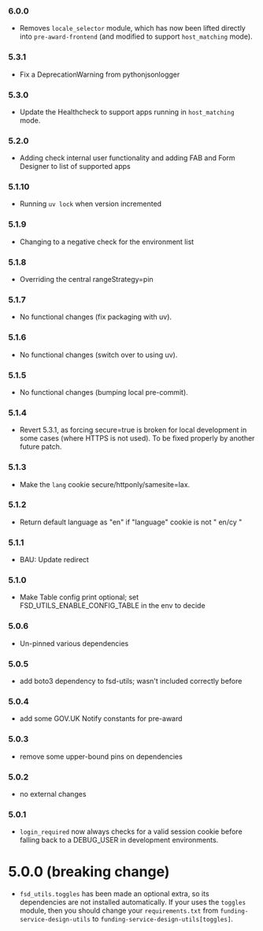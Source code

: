 ### 6.0.0

* Removes `locale_selector` module, which has now been lifted directly into `pre-award-frontend` (and modified to support `host_matching` mode).

### 5.3.1

* Fix a DeprecationWarning from pythonjsonlogger

### 5.3.0

* Update the Healthcheck to support apps running in `host_matching` mode.

### 5.2.0

* Adding check internal user functionality and adding FAB and Form Designer to list of supported apps

### 5.1.10

* Running `uv lock` when version incremented

### 5.1.9

* Changing to a negative check for the environment list

### 5.1.8

* Overriding the central rangeStrategy=pin

### 5.1.7

* No functional changes (fix packaging with uv).

### 5.1.6

* No functional changes (switch over to using uv).

### 5.1.5

* No functional changes (bumping local pre-commit).

### 5.1.4
* Revert 5.3.1, as forcing secure=true is broken for local development in some cases (where HTTPS is not used). To be fixed properly by another future patch.

### 5.1.3

* Make the `lang` cookie secure/httponly/samesite=lax.

### 5.1.2

- Return default language as "en" if "language" cookie is not " en/cy "

### 5.1.1

- BAU: Update redirect

### 5.1.0

- Make Table config print optional; set FSD_UTILS_ENABLE_CONFIG_TABLE in the
env to decide

### 5.0.6

- Un-pinned various dependencies

### 5.0.5

- add boto3 dependency to fsd-utils; wasn't included correctly before

### 5.0.4

- add some GOV.UK Notify constants for pre-award

### 5.0.3

- remove some upper-bound pins on dependencies

### 5.0.2

- no external changes

### 5.0.1

- `login_required` now always checks for a valid session cookie before falling back to a DEBUG_USER in development environments.

# 5.0.0 (breaking change)

- `fsd_utils.toggles` has been made an optional extra, so its dependencies are not installed automatically. If your
  uses the `toggles` module, then you should change your `requirements.txt` from `funding-service-design-utils` to
  `funding-service-design-utils[toggles]`.
